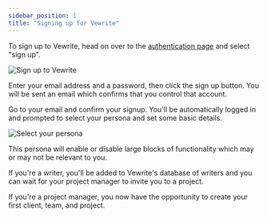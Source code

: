 ```yaml
---
sidebar_position: 1
title: "Signing up for Vewrite"
---
```


To sign up to Vewrite, head on over to the [authentication page](https://app.vewrite.com/login) and select "sign up".

![Sign up to Vewrite](/img/sign-up/sign-up.png)

Enter your email address and a password, then click the sign up button. You will be sent an email which confirms that you control that account.

Go to your email and confirm your signup. You'll be automatically logged in and prompted to select your persona and set some basic details.

![Select your persona](/img/sign-up/select-persona.png)

This persona will enable or disable large blocks of functionality which may or may not be relevant to you. 

If you're a writer, you'll be added to Vewrite's database of writers and you can wait for your project manager to invite you to a project.

If you're a project manager, you now have the opportunity to create your first client, team, and project.
